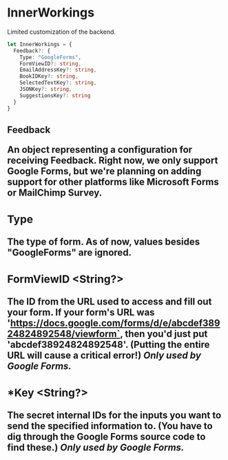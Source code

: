# InnerWorkings
Limited customization of the backend.
```ts
let InnerWorkings = {
  Feedback?: {
    Type: "GoogleForms",
    FormViewID?: string,
    EmailAddressKey?: string,
    BookIDKey?: string,
    SelectedTextKey?: string,
    JSONKey?: string,
    SuggestionsKey?: string
  }
}
```
## Feedback <Object>
An object representing a configuration for receiving Feedback. Right now, we only support Google Forms, but we're planning on adding support for other platforms like Microsoft Forms or MailChimp Survey.

### Type <String>
The type of form. As of now, values besides "GoogleForms" are ignored.

### FormViewID <String?>
The ID from the URL used to access and  fill out your form. If your form's URL was 'https://docs.google.com/forms/d/e/abcdef38924824892548/viewform`, then you'd just put 'abcdef38924824892548'. (Putting the entire URL will cause a critical error!) *Only used by Google Forms.*

### \*Key <String?>
The secret internal IDs for the inputs you want to send the specified information to. (You have to dig through the Google Forms source code to find these.) *Only used by Google Forms.*
